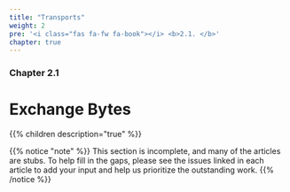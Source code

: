 ```yaml
---
title: "Transports"
weight: 2
pre: '<i class="fas fa-fw fa-book"></i> <b>2.1. </b>'
chapter: true
---
```


### Chapter 2.1

# Exchange Bytes

{{% children description="true" %}}

{{% notice "note" %}}
This section is incomplete, and many of the articles are stubs. To help fill in
the gaps, please see the issues linked in each article to add your input and
help us prioritize the outstanding work.
{{% /notice %}}
